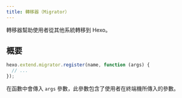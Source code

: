 ```yaml
---
title: 轉移器（Migrator）
---
```


轉移器幫助使用者從其他系統轉移到 Hexo。

## 概要

```js
hexo.extend.migrator.register(name, function (args) {
  // ...
});
```

在函數中會傳入 `args` 參數，此參數包含了使用者在終端機所傳入的參數。
